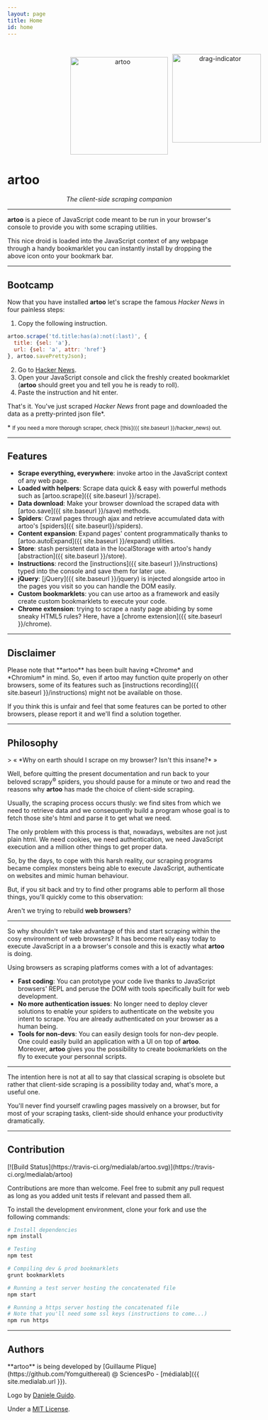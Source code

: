 ```yaml
---
layout: page
title: Home
id: home
---
```


<br>

<p align="center">
  <a href='{{ site.bookmarklets.artoo }}' id='bookmarklet'>
    <img class="inline-img index-bookmarklet" alt="artoo" width="220" height="220" src="{{ site.baseurl }}/public/img/artoo-icon.svg" />
  </a>
  <img class="inline-img" alt="drag-indicator" src="{{ site.baseurl }}/public/img/drag.png" style="position: absolute; margin-left: 10px; width: 200px; margin-top: -7px;" />
</p>

<h1>artoo</h1>
<p align="center"><em>The client-side scraping companion</em></p>

---

**artoo** is a piece of JavaScript code meant to be run in your browser's console to provide you with some scraping utilities.

This nice droid is loaded into the JavaScript context of any webpage through a handy bookmarklet you can instantly install by dropping the above icon onto your bookmark bar.

---

<h2>Bootcamp</h2>

Now that you have installed **artoo** let's scrape the famous *Hacker News* in four painless steps:

<ol>
  <li>Copy the following instruction.</li>
</ol>

```js
artoo.scrape('td.title:has(a):not(:last)', {
  title: {sel: 'a'},
  url: {sel: 'a', attr: 'href'}
}, artoo.savePrettyJson);
```

<ol start="2">
  <li>Go to <a href="https://news.ycombinator.com/" target="_blank">Hacker News</a>.</li>
  <li>Open your JavaScript console and click the freshly created bookmarklet (<strong>artoo</strong> should greet you and tell you he is ready to roll).</li>
  <li>Paste the instruction and hit enter.</li>
</ol>

That's it. You've just scraped *Hacker News* front page and downloaded the data as a pretty-printed json file&#42;.

&#42; <small>If you need a more thorough scraper, check [this]({{ site.baseurl }}/hacker_news) out.</small>

---

<h2 id="features">Features</h2>

* **Scrape everything, everywhere**: invoke artoo in the JavaScript context of any web page.
* **Loaded with helpers**: Scrape data quick & easy with powerful methods such as [artoo.scrape]({{ site.baseurl }}/scrape).
* **Data download**: Make your browser download the scraped data with [artoo.save]({{ site.baseurl }}/save) methods.
* **Spiders**: Crawl pages through ajax and retrieve accumulated data with artoo's [spiders]({{ site.baseurl}}/spiders).
* **Content expansion**: Expand pages' content programmatically thanks to [artoo.autoExpand]({{ site.baseurl }}/expand) utilities.
* **Store**: stash persistent data in the localStorage with artoo's handy [abstraction]({{ site.baseurl }}/store).
* **Instructions**: record the [instructions]({{ site.baseurl }}/instructions) typed into the console and save them for later use.
* **jQuery**: [jQuery]({{ site.baseurl }}/jquery) is injected alongside artoo in the pages you visit so you can handle the DOM easily.
* **Custom bookmarklets**: you can use artoo as a framework and easily create custom bookmarklets to execute your code.
* **Chrome extension**: trying to scrape a nasty page abiding by some sneaky HTML5 rules? Here, have a [chrome extension]({{ site.baseurl }}/chrome).

---

<h2 id="disclaimer">Disclaimer</h2>
Please note that **artoo** has been built having *Chrome* and *Chromium* in mind. So, even if artoo may function quite properly on other browsers, some of its features such as [instructions recording]({{ site.baseurl }}/instructions) might not be available on those.

If you think this is unfair and feel that some features can be ported to other browsers, please report it and we'll find a solution together.

---

<h2 id="philosophy">Philosophy</h2>
> &laquo; *Why on earth should I scrape on my browser? Isn't this insane?* &raquo;

Well, before quitting the present documentation and run back to your beloved scrapy<sup><small>&copy;</small></sup> spiders, you should pause for a minute or two and read the reasons why **artoo** has made the choice of client-side scraping.

Usually, the scraping process occurs thusly: we find sites from which we need to retrieve data and we consequently build a program whose goal is to fetch those site's html and parse it to get what we need.

The only problem with this process is that, nowadays, websites are not just plain html. We need cookies, we need authentication, we need JavaScript execution and a million other things to get proper data.

So, by the days, to cope with this harsh reality, our scraping programs became complex monsters being able to execute JavaScript, authenticate on websites and mimic human behaviour.

But, if you sit back and try to find other programs able to perform all those things, you'll quickly come to this observation:

Aren't we trying to rebuild **web browsers**?

---

So why shouldn't we take advantage of this and start scraping within the cosy environment of web browsers? It has become really easy today to execute JavaScript in a
a browser's console and this is exactly what **artoo** is doing.

Using browsers as scraping platforms comes with a lot of advantages:

* **Fast coding**: You can prototype your code live thanks to JavaScript browsers' REPL and peruse the DOM with tools specifically built for web development.
* **No more authentication issues**: No longer need to deploy clever solutions to enable your spiders to authenticate on the website you intent to scrape. You are already authenticated on your browser as a human being.
* **Tools for non-devs**: You can easily design tools for non-dev people. One could easily build an application with a UI on top of **artoo**. Moreover, **artoo** gives you the possibility to create bookmarklets on the fly to execute your personnal scripts.

---

The intention here is not at all to say that classical scraping is obsolete but rather that client-side scraping is a possibility today and, what's more, a useful one.

You'll never find yourself crawling pages massively on a browser, but for most of your scraping tasks, client-side should enhance your productivity dramatically.

---

<h2 id="contribution">Contribution</h2>
[![Build Status](https://travis-ci.org/medialab/artoo.svg)](https://travis-ci.org/medialab/artoo)

Contributions are more than welcome. Feel free to submit any pull request as long as you added unit tests if relevant and passed them all.

To install the development environment, clone your fork and use the following commands:

```bash
# Install dependencies
npm install

# Testing
npm test

# Compiling dev & prod bookmarklets
grunt bookmarklets

# Running a test server hosting the concatenated file
npm start

# Running a https server hosting the concatenated file
# Note that you'll need some ssl keys (instructions to come...)
npm run https
```

---

<h2 id="authors">Authors</h2>
**artoo** is being developed by [Guillaume Plique](https://github.com/Yomguithereal) @ SciencesPo - [médialab]({{ site.medialab.url }}).

Logo by [Daniele Guido](https://github.com/danieleguido).

Under a [MIT License](https://raw.githubusercontent.com/medialab/artoo/master/LICENSE.txt).
